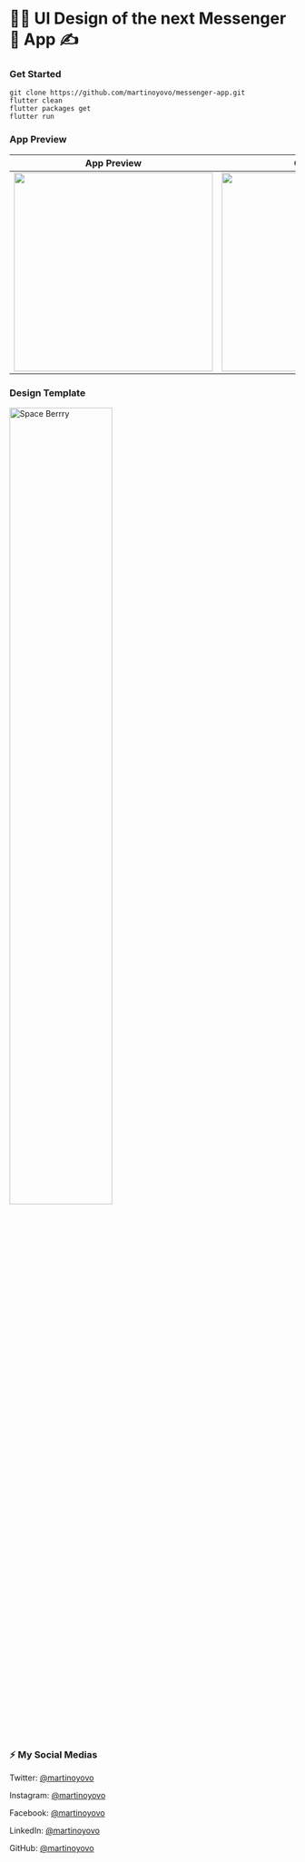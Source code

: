 # 🙈🙈 UI Design of the next Messenger💬 App ✍️

### Get Started

```shell
git clone https://github.com/martinoyovo/messenger-app.git
flutter clean
flutter packages get
flutter run
```

### App Preview

|              App Preview             |             Chat Details           |             Chat Screen           |
| :----------------------------------: | :----------------------------------: | :----------------------------------: |
| <img src="https://github.com/martinoyovo/messenger-app/blob/main/sreenshots/1.png" width="350"> | <img src="https://github.com/martinoyovo/messenger-app/blob/main/sreenshots/3.png" width="350"> | <img src="https://github.com/martinoyovo/messenger-app/blob/main/sreenshots/2.png" width="350"> |

### Design Template
<a src="https://www.figma.com/community/file/1076531551797581534"><img src="https://github.com/martinoyovo/messenger-app/blob/main/sreenshots/Cover.png"
alt="Space Berrry" width="60%" /></a>

### ⚡️ My Social Medias

Twitter: [@martinoyovo](https://twitter.com/martinoyovo)

Instagram: [@martinoyovo](https://instagram.com/martinoyovo)

Facebook: [@martinoyovo](https://www.facebook.com/yovo.martino)

LinkedIn: [@martinoyovo](https://linkedin.com/in/martino-yovo)

GitHub: [@martinoyovo](https://github.com/martinoyovo)
